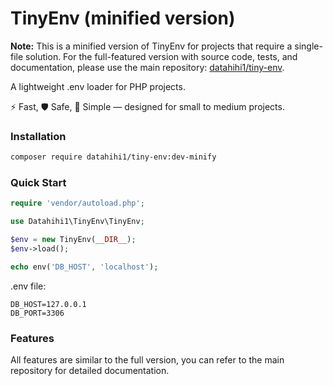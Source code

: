 # TinyEnv (minified version)

**Note:** This is a minified version of TinyEnv for projects that require a single-file solution. For the full-featured version with source code, tests, and documentation, please use the main repository: [datahihi1/tiny-env](https://github.com/datahihi1/tiny-env).

A lightweight .env loader for PHP projects.

⚡ Fast, 🛡️ Safe, 🎯 Simple — designed for small to medium projects.

### Installation
```bash
composer require datahihi1/tiny-env:dev-minify
```

### Quick Start
```php
require 'vendor/autoload.php';

use Datahihi1\TinyEnv\TinyEnv;

$env = new TinyEnv(__DIR__);
$env->load();

echo env('DB_HOST', 'localhost');
```

.env file:

```env
DB_HOST=127.0.0.1
DB_PORT=3306
```

### Features
All features are similar to the full version, you can refer to the main repository for detailed documentation.
